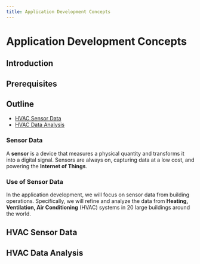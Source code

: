 ```yaml
---
title: Application Development Concepts
---
```


# Application Development Concepts

## Introduction

## Prerequisites

## Outline

- [HVAC Sensor Data](#hvac-sensor-data)
- [HVAC Data Analysis](#hvac-data-analysis)

### Sensor Data

A **sensor** is a device that measures a physical quantity and transforms it into a digital signal. Sensors are always on, capturing data at a low cost, and powering the **Internet of Things**.

### Use of Sensor Data

In the application development, we will focus on sensor data from building operations. Specifically, we will refine and analyze the data from **Heating, Ventilation, Air Conditioning** (HVAC) systems in 20 large buildings around the world.

## HVAC Sensor Data


## HVAC Data Analysis
